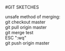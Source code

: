 #GIT SKETCHES 

unsafe method of merging:  
git checkout master  
git pull origin master  
git merge test  
ESC ":wq"  
git push origin master  